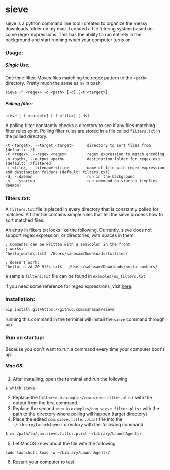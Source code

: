 # sieve

sieve is a python command line tool I created to organize the messy downloads folder on my mac. I created a file filtering system based on some regex expressions. This has the ability to run entirely in the background and start running when your computer turns on.

### Usage:
##### Single Use:
One time filter. Moves files matching the regex pattern to the `<path>` directory. Pretty much the same as `mv` in bash.
```
sieve -r <regex> -o <path> [-d] [-t <target>]
```

##### Polling filter:
```
sieve [-t <target>] [-f <file>] [-ds]
```
A polling filter constantly checks a directory to see if any files matching filter rules exist. Polling filter rules are stored in a file called `filters.txt` in the polled directory.

```
-t <target>, --target <target>      directory to sort files from [default: ./]
-r <regex>, --regex <regex>         regex expression to match encoding
-o <path>, --output <path>          destination folder for regex exp [default: ./filtered]
-f <file>, --filename <file>        name of file with regex expression and destination folders [default: filters.txt]
-d, --daemon                        run in the background
-s, --startup                       run command on startup (implies daemon)
```

### filters.txt:

A `filters.txt` file is placed in every directory that is constantly polled for matches. A filter file contains simple rules that tell the sieve process how to sort matched files.

An entry in filters.txt looks like the following. Currently, sieve does not support regex expression, or directories, with spaces in them.
```
; Comments can be written with a semicolon in the front
; works:
^hello_world\.txt$  /Users/sahasam/Downloads/txtfiles/

; doesn't work:
^hello[ a-zA-Z0-9]*\.txt$   /Users/sahasam/Downloads/hello numbers/
```

a sample `filters.txt` file can be found in `examples/ex_filters.txt`

if you need some reference for regex expressions, visit [here](https://google.com/).

### Installation:
```
pip install git+https://github.com/sahasam/sieve
```
running this command in the terminal will install the `sieve` command through pip.

### Run on startup:
Because you don't want to run a command every time your computer boot's up. 
##### Mac OS:
1. After installing, open the terminal and run the following.

```
$ which sieve
```
2. Replace the first `<++>` in `examples/com.sieve.filter.plist` with the output from the first command.
3. Replace the second `<++>` in `examples/com.sieve.filter.plist` with the path to the directory where polling will happen (target directory)
4. Place the edited `com.sieve.filter.plist` file into the `~/Library/LaunchAgents` directory with the following command
```
$ mv /path/to/com.sieve.filter.plist ~/Library/LaunchAgents/
```
5. Let MacOS know about the file with the following
```
sudo launchctl load -w ~/Library/LaunchAgents/
```
6. Restart your computer to test. 

